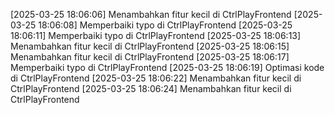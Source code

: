 [2025-03-25 18:06:06] Menambahkan fitur kecil di CtrlPlayFrontend
[2025-03-25 18:06:08] Memperbaiki typo di CtrlPlayFrontend
[2025-03-25 18:06:11] Memperbaiki typo di CtrlPlayFrontend
[2025-03-25 18:06:13] Menambahkan fitur kecil di CtrlPlayFrontend
[2025-03-25 18:06:15] Menambahkan fitur kecil di CtrlPlayFrontend
[2025-03-25 18:06:17] Memperbaiki typo di CtrlPlayFrontend
[2025-03-25 18:06:19] Optimasi kode di CtrlPlayFrontend
[2025-03-25 18:06:22] Menambahkan fitur kecil di CtrlPlayFrontend
[2025-03-25 18:06:24] Menambahkan fitur kecil di CtrlPlayFrontend

